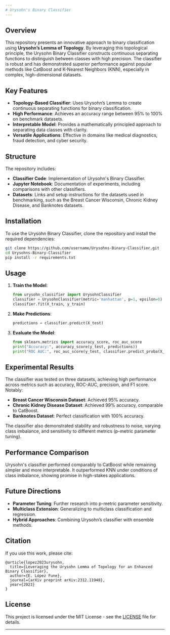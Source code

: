 ```yaml
---
# Urysohn's Binary Classifier
---
```


## Overview
This repository presents an innovative approach to binary classification using **Urysohn’s Lemma of Topology**. By leveraging this topological principle, the Urysohn Binary Classifier constructs continuous separating functions to distinguish between classes with high precision. The classifier is robust and has demonstrated superior performance against popular methods like CatBoost and K-Nearest Neighbors (KNN), especially in complex, high-dimensional datasets.

## Key Features
- **Topology-Based Classifier**: Uses Urysohn’s Lemma to create continuous separating functions for binary classification.
- **High Performance**: Achieves an accuracy range between 95% to 100% on benchmark datasets.
- **Interpretable Model**: Provides a mathematically principled approach to separating data classes with clarity.
- **Versatile Applications**: Effective in domains like medical diagnostics, fraud detection, and cyber security.

## Structure
The repository includes:
- **Classifier Code**: Implementation of Urysohn's Binary Classifier.
- **Jupyter Notebook**: Documentation of experiments, including comparisons with other classifiers.
- **Datasets**: Links and setup instructions for the datasets used in benchmarking, such as the Breast Cancer Wisconsin, Chronic Kidney Disease, and Banknotes datasets.
  
## Installation
To use the Urysohn Binary Classifier, clone the repository and install the required dependencies:
```bash
git clone https://github.com/username/Urysohns-Binary-Classifier.git
cd Urysohns-Binary-Classifier
pip install -r requirements.txt
```

## Usage
1. **Train the Model**:
    ```python
    from urysohn_classifier import UrysohnClassifier
    classifier = UrysohnClassifier(metric='manhattan', p=1, epsilon=0)
    classifier.fit(X_train, y_train)
    ```

2. **Make Predictions**:
    ```python
    predictions = classifier.predict(X_test)
    ```

3. **Evaluate the Model**:
    ```python
    from sklearn.metrics import accuracy_score, roc_auc_score
    print("Accuracy:", accuracy_score(y_test, predictions))
    print("ROC AUC:", roc_auc_score(y_test, classifier.predict_proba(X_test)[:, 1]))
    ```

## Experimental Results
The classifier was tested on three datasets, achieving high performance across metrics such as accuracy, ROC-AUC, precision, and F1 score. Notably:
- **Breast Cancer Wisconsin Dataset**: Achieved 95% accuracy.
- **Chronic Kidney Disease Dataset**: Achieved 99% accuracy, comparable to CatBoost.
- **Banknotes Dataset**: Perfect classification with 100% accuracy.

The classifier also demonstrated stability and robustness to noise, varying class imbalance, and sensitivity to different metrics (p-metric parameter tuning).

## Performance Comparison
Urysohn's classifier performed comparably to CatBoost while remaining simpler and more interpretable. It outperformed KNN under conditions of class imbalance, showing promise in high-stakes applications.

## Future Directions
- **Parameter Tuning**: Further research into p-metric parameter sensitivity.
- **Multiclass Extension**: Generalizing to multiclass classification and regression.
- **Hybrid Approaches**: Combining Urysohn’s classifier with ensemble methods.

## Citation
If you use this work, please cite:
```
@article{lopez2023urysohn,
  title={Leveraging the Urysohn Lemma of Topology for an Enhanced Binary Classifier},
  author={E. López Fune},
  journal={arXiv preprint arXiv:2312.11948},
  year={2023}
}
```

## License
This project is licensed under the MIT License - see the [LICENSE](LICENSE) file for details.

---
